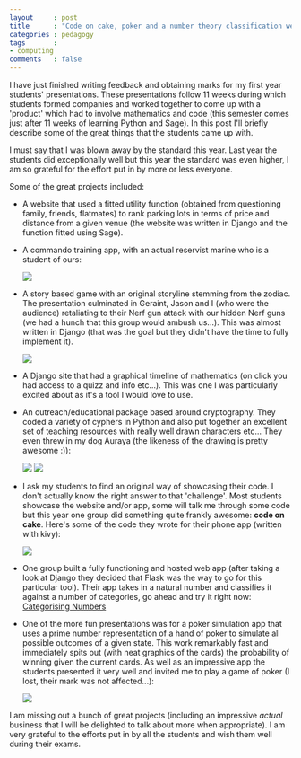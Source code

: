 ```yaml
---
layout     : post
title      : "Code on cake, poker and a number theory classification web app"
categories : pedagogy
tags       :
- computing
comments   : false
---
```


I have just finished writing feedback and obtaining marks for my first year
students' presentations. These presentations follow 11 weeks during which
students formed companies and worked together to come up with a 'product' which
had to involve mathematics and code (this semester comes just after 11 weeks of
learning Python and Sage). In this post I'll briefly describe some of the great
things that the students came up with.

I must say that I was blown away by the standard this year. Last year the
students did exceptionally well but this year the standard was even higher, I am
so grateful for the effort put in by more or less everyone.

Some of the great projects included:

- A website that used a fitted utility function (obtained from questioning
  family, friends, flatmates) to rank parking lots in terms of price and
  distance from a given venue (the website was written in Django and the
  function fitted using Sage).

- A commando training app, with an actual reservist marine who is a student
  of ours:

    ![]({{site.baseurl}}/assets/images/venture.jpg)

- A story based game with an original storyline stemming from the zodiac. The
  presentation culminated in Geraint, Jason and I (who were the audience)
  retaliating to their Nerf gun attack with our hidden Nerf guns (we had a hunch
  that this group would ambush us...). This was almost written in Django (that
  was the goal but they didn't have the time to fully implement it).

    ![]({{site.baseurl}}/assets/images/cardiff_elite_four.jpg)

- A Django site that had a graphical timeline of mathematics (on click you had
  access to a quizz and info etc...). This was one I was
  particularly excited about as it's a tool I would love to use.

- An outreach/educational package based around cryptography. They coded a
  variety of cyphers in Python and also put together an excellent set of
  teaching resources with really well drawn characters etc... They even threw in
  my dog Auraya (the likeness of the drawing is pretty awesome :)):

    ![]({{site.baseurl}}/assets/images/cryptogram.jpg)
    ![]({{site.baseurl}}/assets/images/auraya.jpg)

- I ask my students to find an original way of showcasing their code. I don't
  actually know the right answer to that 'challenge'. Most students showcase the
  website and/or app, some will talk me through some code but this year one
  group did something quite frankly awesome: **code on cake**. Here's some of
  the code they wrote for their phone app (written with kivy):

    ![]({{site.baseurl}}/assets/images/-1_cake.jpg)

- One group built a fully functioning and hosted web app (after taking a look at
  Django they decided that Flask was the way to go for this particular tool).
  Their app takes in a natural number and classifies it against a number of
  categories, go ahead and try it right now: [Categorising Numbers](http://jayrobertvos.pythonanywhere.com/)

- One of the more fun presentations was for a poker simulation app that uses a
  prime number representation of a hand of poker to simulate all possible
  outcomes of a given state. This work remarkably fast and immediately spits out
  (with neat graphics of the cards) the probability of winning given the current
  cards. As well as an impressive app the students presented it very well and
  invited me to play a game of poker (I lost, their mark was not affected...):


    ![]({{site.baseurl}}/assets/images/team_super_awesome_funsies_selfie.jpg)

I am missing out a bunch of great projects (including an impressive _actual_
business that I will be delighted to talk about more when appropriate). I am
very grateful to the efforts put in by all the students and wish them well
during their exams.
